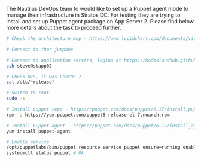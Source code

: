 The Nautilus DevOps team to would like to set up a Puppet agent mode to manage their infrastructure in Stratos DC. For testing they are trying to install and set up Puppet agent package on App Server 2. Please find below more details about the task to proceed further.

```bash
# Check the architecture map - https://www.lucidchart.com/documents/view/58e22de2-c446-4b49-ae0f-db79a3318e97/0_0

# Connect to thor jumpbox

# Connect to application servers, logins at https://kodekloudhub.github.io/kodekloud-engineer/docs/projects/nautilus
ssh steve@stapp02

# Check O/S, it was CentOS 7
cat /etc/*release*

# Switch to root
sudo -s

# Install puppet repo - https://puppet.com/docs/puppet/6.17/install_puppet.html#enable_the_puppet_platform_repository
rpm -U https://yum.puppet.com/puppet6-release-el-7.noarch.rpm

# Install puppet agent - https://puppet.com/docs/puppet/6.17/install_agents.html
yum install puppet-agent

# Enable service
/opt/puppetlabs/bin/puppet resource service puppet ensure=running enable=true
systecmctl status puppet # Ok
```
